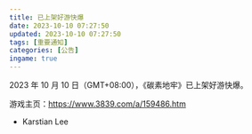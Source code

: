 ```yaml
---
title: 已上架好游快爆
date: 2023-10-10 07:27:50
updated: 2023-10-10 07:27:50
tags: [重要通知]
categories: [公告]
ingame: true
---
```


2023 年 10 月 10 日（GMT+08:00），《碳素地牢》已上架好游快爆。

<!-- DESC_END -->

游戏主页：https://www.3839.com/a/159486.htm

- Karstian Lee
